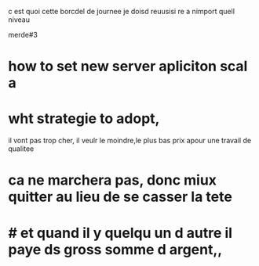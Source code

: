 c est quoi cette borcdel de journee
je doisd reuusisi re a nimport quell niveau 

merde#3
# how to set new server apliciton  scal a

#  wht strategie to adopt,
  il vont pas trop cher,
il veulr le moindre,le plus bas prix apour une travail de qualitee
#  ca ne marchera pas, donc miux quitter au lieu de se casser la tete
# #  et quand il y quelqu un d autre il paye ds gross somme d argent,,
 #
 #
 #
 #
 #
####
